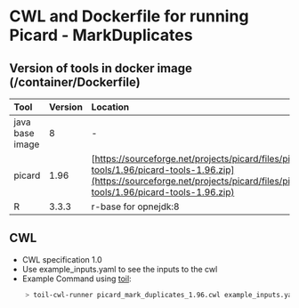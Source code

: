 # CWL and Dockerfile for running Picard - MarkDuplicates

## Version of tools in docker image \(/container/Dockerfile\)

| Tool | Version | Location |
| :--- | :--- | :--- |
| java base image | 8 | - |
| picard | 1.96 | [https://sourceforge.net/projects/picard/files/picard-tools/1.96/picard-tools-1.96.zip](https://sourceforge.net/projects/picard/files/picard-tools/1.96/picard-tools-1.96.zip) |
| R | 3.3.3 | r-base for opnejdk:8 |

## CWL

* CWL specification 1.0
* Use example\_inputs.yaml to see the inputs to the cwl
* Example Command using [toil](https://toil.readthedocs.io):

```bash
    > toil-cwl-runner picard_mark_duplicates_1.96.cwl example_inputs.yaml
```

